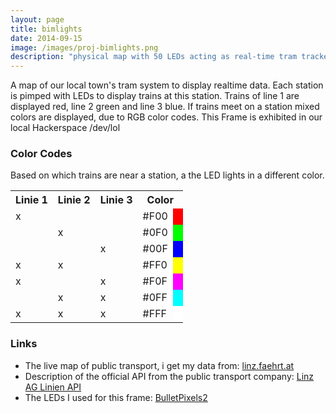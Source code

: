 ```yaml
---
layout: page
title: bimlights
date: 2014-09-15
image: /images/proj-bimlights.png
description: "physical map with 50 LEDs acting as real-time tram tracker"
---
```


A map of our local town's tram system to display realtime data.
Each station is pimped with LEDs to display trains at this station.
Trains of line 1 are displayed red, line 2 green and line 3 blue.
If trains meet on a station mixed colors are displayed, due to RGB color codes.
This Frame is exhibited in our local Hackerspace /dev/lol

### Color Codes
Based on which trains are near a station, a the LED lights in a different color.

<table>
<tr>
<th>Linie 1</th>
<th>Linie 2</th>
<th>Linie 3</th>
<th colspan="2">Color</th>
</tr>
<tr>
<td>x</td><td></td><td></td><td>#F00</td>
<td style="background-color:#F00"></td>
</tr>
<tr>
<td></td><td>x</td><td></td><td>#0F0</td>
<td style="background-color:#0F0"></td>
</tr>
<tr>
<td></td><td></td><td>x</td><td>#00F</td>
<td style="background-color:#00F"></td>
</tr>
<tr>
<td>x</td><td>x</td><td></td><td>#FF0</td>
<td style="background-color:#FF0"></td>
</tr>
<tr>
<td>x</td><td></td><td>x</td><td>#F0F</td>
<td style="background-color:#F0F"></td>
</tr>
<tr>
<td></td><td>x</td><td>x</td><td>#0FF</td>
<td style="background-color:#0FF"></td>
</tr>
<tr>
<td>x</td><td>x</td><td>x</td><td>#FFF</td>
<td style="background-color:#FFF"></td>
</tr>
</table>

### Links
* The live map of public transport, i get my data from: [linz.faehrt.at](http://linz.faehrt.at)
* Description of the official API from the public transport company: [Linz AG Linien API](https://www.data.gv.at/katalog/dataset/d3c0a223-516b-4049-9370-22881a0428d8)
* The LEDs I used for this frame: [BulletPixels2](http://www.samuraicircuits.com/MediaWiki/index.php?title=BulletPixels2)
